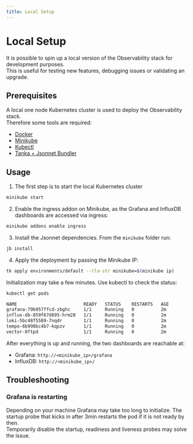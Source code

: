 ```yaml
---
title: Local Setup
---
```


# Local Setup

It is possible to spin up a local version of the Observability stack for development purposes. \
This is useful for testing new features, debugging issues or validating an upgrade.

## Prerequisites

A local one node Kubernetes cluster is used to deploy the Observability stack. \
Therefore some tools are required:

- [Docker](https://docs.docker.com/engine/install/)
- [Minikube](https://minikube.sigs.k8s.io/docs/start/)
- [Kubectl](https://kubernetes.io/docs/tasks/tools/)
- [Tanka + Jsonnet Bundler](https://tanka.dev/install)

## Usage

1. The first step is to start the local Kubernetes cluster

```sh
minikube start
```

2. Enable the ingress addon on Minikube, as the Grafana and InfluxDB dashboards are accessed via ingress:

```sh
minikube addons enable ingress
```

3. Install the Jsonnet dependencies. From the `minikube` folder run:

```sh
jb install
```

4. Apply the deployment by passing the Minikube IP:

```sh
tk apply environments/default --tla-str minikube=$(minikube ip)
```

Initialization may take a few minutes. Use kubectl to check the status:

```sh
kubectl get pods

NAME                         READY   STATUS    RESTARTS   AGE
grafana-79b957ffcd-zbghc     1/1     Running   0          2m
influx-db-859f67d695-hrm28   1/1     Running   0          2m
loki-5bc48f5589-7nqdr        1/1     Running   0          2m
tempo-6b998bc4b7-kqpzv       1/1     Running   0          2m
vector-8ftpd                 1/1     Running   0          2m
```

After everything is up and running, the two dashboards are reachable at:

- Grafana: `http://<minikube_ip>/grafana`
- InfluxDB: `http://<minikube_ip>/`

## Troubleshooting

### Grafana is restarting

Depending on your machine Grafana may take too long to initialize. The startup probe that kicks in after 3min restarts the pod if it is not ready by then. \
Temporarily disable the startup, readiness and liveness probes may solve the issue.
